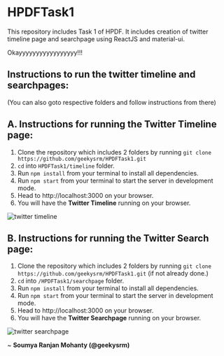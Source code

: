 # HPDFTask1
This repository includes Task 1 of HPDF. It includes creation of twitter timeline page and searchpage using ReactJS and material-ui.

Okayyyyyyyyyyyyyyyyy!!!
## Instructions to run the twitter timeline and searchpages: 
(You can also goto respective folders and follow instructions from there)

## A. Instructions for running the Twitter Timeline page:

1. Clone the repository which includes 2 folders by running `git clone https://github.com/geekysrm/HPDFTask1.git` 
2. `cd` into `HPDFTask1/timeline` folder.
3. Run `npm install` from your terminal to install all dependencies.
4. Run `npm start` from your terminal to start the server in development mode.
5. Head to  http://localhost:3000 on your browser.
6. You will have the **Twitter Timeline** running on your browser.

![twitter timeline](https://user-images.githubusercontent.com/10224804/33846179-cb6bfd32-decb-11e7-86cd-0aa628815325.png "This is what you should see on your browser")

## B. Instructions for running the Twitter Search page:

1. Clone the repository which includes 2 folders by running `git clone https://github.com/geekysrm/HPDFTask1.git` 
   (if not already done.)
2. `cd` into `/HPDFTask1/searchpage` folder.
3. Run `npm install` from your terminal to install all dependencies.
4. Run `npm start` from your terminal to start the server in development mode.
5. Head to  http://localhost:3000 on your browser.
6. You will have the **Twitter Searchpage** running on your browser.

![twitter searchpage](https://user-images.githubusercontent.com/10224804/33838592-f90282d6-deb5-11e7-8be3-695b41ff026b.png "This is what you should see on your browser")


 ~ **Soumya Ranjan Mohanty (@geekysrm)**
